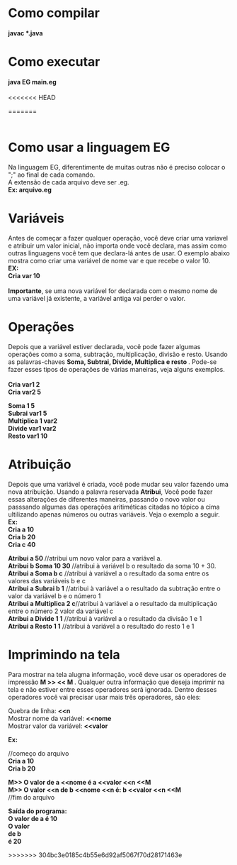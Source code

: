 # Como compilar
#### javac *.java

# Como executar
#### java EG main.eg

<<<<<<< HEAD



=======
</br></br>
# Como usar a linguagem EG 
<p>
Na linguagem EG, diferentimente de muitas outras não é preciso colocar o ";" ao final de cada comando.</br>
A extensão de cada arquivo deve ser .eg. </br><strong>Ex: arquivo.eg</strong>
</p>

# Variáveis
<p>
Antes de começar a fazer qualquer operação, você deve criar uma variavel e atribuir um valor inicial, não importa onde você declara, mas assim como outras linguagens você tem que declara-lá antes de usar. O exemplo abaixo mostra como criar uma variável de nome var e que recebe o valor 10.</br>
<strong> EX:</br> Cria var 10 </strong></br></br>
<strong>Importante</strong>, se uma nova variável for declarada com o mesmo nome de uma variável já existente, a variável antiga vai perder o valor.
</p>

# Operações
<p>
Depois que a variável estiver declarada, você pode fazer algumas operações como a soma, subtração, multiplicação, divisão e resto. Usando as palavras-chaves <strong>Soma, Subtrai, Divide, Multiplica e resto </strong>. Pode-se fazer esses tipos de operações de várias maneiras, veja alguns exemplos. </br></br>

<strong>
Cria var1 2 </br>
Cria var2 5 </br>

Soma 1 5          </br>
Subrai var1 5     </br>
Multiplica 1 var2 </br>
Divide var1 var2  </br>
Resto  var1 10    </br>
</strong>
</p>

# Atribuição
<p>
Depois que uma variável é criada, você pode mudar seu valor fazendo uma nova atribuição. Usando a palavra reservada <strong>Atribui</strong>, Você pode fazer essas alterações de diferentes maneiras, passando o novo valor ou passsando algumas das operações aritiméticas citadas no tópico a cima ultilizando apenas números ou outras variáveis. Veja o exemplo a seguir. </br>
 <strong>
  Ex: </br>
  Cria a 10 </br>
  Cria b 20 </br>
  Cria c 40 </br>
  
  Atribui a 50 </strong> //atribui um novo valor para a variável a. </br>
  <strong>Atribui b Soma 10 30 </strong> //atribui à variável b o resultado da soma 10 + 30. </br>
  <strong>Atribui a Soma b c</strong> //atribui à variável a o resultado da soma entre os valores das variáveis b e c</br>
  <strong>Atribui a Subrai b 1</strong> //atribui à variável a o resultado da subtração entre o valor da variável b e o número 1</br>
  <strong>Atribui a Multiplica 2 c</strong>//atribui à variável a o resultado da multiplicação entre o número 2 valor da variável c</br>
  <strong>Atribui a Divide 1 1</strong> //atribui à variável a o resultado da divisão  1 e 1</br>
  <strong>Atribui a Resto 1 1</strong> //atribui à variável a o resultado do resto 1 e 1</br>
  
  
</p>

# Imprimindo na tela
<p>
Para mostrar na tela alugma informação, você deve usar os operadores de impressão <strong> M >> << M </strong>. Qualquer outra informação que deseja imprimir na tela e não estiver entre esses operadores será ignorada. Dentro desses operadores você vai precisar usar mais três operadores, são eles:</br>
 
Quebra de linha: <strong> <<n </strong></br>
Mostrar nome da variável: <strong> <<nome </strong></br>
Mostrar valor da variável: <strong> <<valor </strong></br>

<strong>Ex:</br></strong>

//começo do arquivo</br>
<strong>
Cria a 10</br>
Cria b 20</br>

M>> O valor de a <<nome é a <<valor <<n <<M </br>
M>> O valor <<n de b <<nome <<n é: b <<valor <<n <<M </br>
</strong>
//fim do arquivo </br>

<strong>
 Saída do programa: </br>
 O valor de a é 10 </br>
 O valor </br>
 de b </br>
 é 20
</strong>
</p>
>>>>>>> 304bc3e0185c4b55e6d92af5067f70d28171463e
